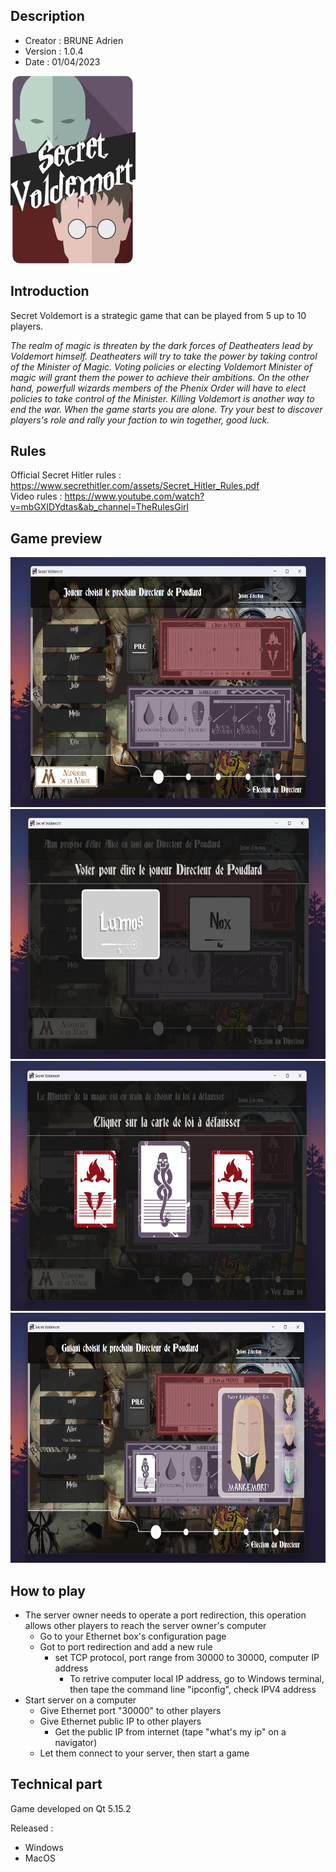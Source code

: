 ## Description

<ul>
<li>Creator : BRUNE Adrien</li>
<li>Version : 1.0.4</li>
<li>Date : 01/04/2023</li>
</ul>

<img src="./SV_GAME/Src/Resources/Secret_Voldemort_Cover.png" alt="Logo" width="200" height="300">

## Introduction

<p>Secret Voldemort is a strategic game that can be played from 5 up to 10 players.</p>
<p><i>The realm of magic is threaten by the dark forces of Deatheaters lead by Voldemort himself.
Deatheaters will try to take the power by taking control of the Minister of Magic. Voting policies or electing Voldemort Minister of magic will grant them the power to achieve their ambitions.
On the other hand, powerfull wizards members of the Phenix Order will have to elect policies to take control of the Minister. Killing Voldemort is another way to end the war.
When the game starts you are alone. Try your best to discover players's role and rally your faction to win together, good luck.</i></p>

## Rules

Official Secret Hitler rules : https://www.secrethitler.com/assets/Secret_Hitler_Rules.pdf  
Video rules : https://www.youtube.com/watch?v=mbGXIDYdtas&ab_channel=TheRulesGirl

## Game preview
<img src="./Preview/Preview_1.png" alt="Preview to add" width="700" height="400">
<img src="./Preview/Preview_2.png" alt="Preview to add" width="700" height="400">
<img src="./Preview/Preview_3.png" alt="Preview to add" width="700" height="400">
<img src="./Preview/Preview_4.png" alt="Preview to add" width="700" height="400">

## How to play
* The server owner needs to operate a port redirection, this operation allows other players to reach the server owner's computer
    * Go to your Ethernet box's configuration page
    * Got to port redirection and add a new rule
      * set TCP protocol, port range from 30000 to 30000, computer IP address
        * To retrive computer local IP address, go to Windows terminal, then tape the command line "ipconfig", check IPV4 address
* Start server on a computer
  * Give Ethernet port "30000" to other players
  * Give Ethernet public IP to other players
    * Get the public IP from internet (tape "what's my ip" on a navigator)
  * Let them connect to your server, then start a game

## Technical part
<p>Game developed on Qt 5.15.2</p>

Released :
* Windows
* MacOS
  
